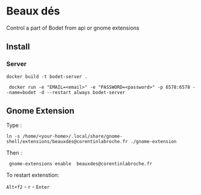 # Beaux dés 

Control a part of Bodet from api or gnome extensions

## Install

### Server

``` docker build -t bodet-server . ```

``` docker run -e "EMAIL=<email>" -e "PASSWORD=<password>" -p 6578:6578 --name=bodet -d --restart always bodet-server```


## Gnome Extension

Type :

``` ln -s /home/<your-home>/.local/share/gnome-shell/extensions/beauxdes@corentinlabroche.fr ./gnome-extension ```

Then :

``` gnome-extensions enable  beauxdes@corentinlabroche.fr```

To restart extenstion:

``` Alt+f2 ``` -  ``` r ``` -  ``` Enter ```